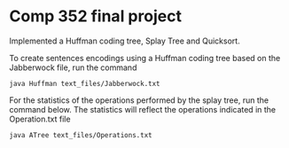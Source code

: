 # Comp 352 final project
Implemented a Huffman coding tree, Splay Tree and Quicksort.

To create sentences encodings using a Huffman coding tree based on the Jabberwock file, run the command

```
java Huffman text_files/Jabberwock.txt
```

For the statistics of the operations performed by the splay tree, run the command below. The statistics will reflect the operations indicated in the Operation.txt file

```
java ATree text_files/Operations.txt
````
